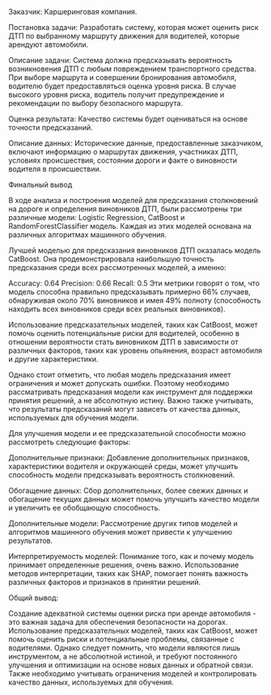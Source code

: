 Заказчик: Каршеринговая компания.

Постановка задачи: Разработать систему, которая может оценить риск ДТП по выбранному маршруту движения для водителей, которые арендуют автомобили.

Описание задачи: Система должна предсказывать вероятность возникновения ДТП с любым повреждением транспортного средства. При выборе маршрута и совершении бронирования автомобиля, водителю будет предоставляться оценка уровня риска. В случае высокого уровня риска, водитель получит предупреждение и рекомендации по выбору безопасного маршрута.

Оценка результата: Качество системы будет оцениваться на основе точности предсказаний.

Описание данных: Исторические данные, предоставленные заказчиком, включают информацию о маршрутах движения, участниках ДТП, условиях происшествия, состоянии дороги и факте о виновности водителя в происшествии.

Финальный вывод

В ходе анализа и построения моделей для предсказания столкновений на дороге и определения виновников ДТП, были рассмотрены три различные модели: Logistic Regression, CatBoost и RandomForestClassifier модель. Каждая из этих моделей основана на различных алгоритмах машинного обучения.

Лучшей моделью для предсказания виновников ДТП оказалась модель CatBoost. Она продемонстрировала наибольшую точность предсказания среди всех рассмотренных моделей, а именно:

Accuracy: 0.64
Precision: 0.66
Recall: 0.5
Эти метрики говорят о том, что модель способна правильно предсказывать примерно 66% случаев, обнаруживая около 70% виновников и имея 49% полноту (способность находить всех виновников среди всех реальных виновников).

Использование предсказательных моделей, таких как CatBoost, может помочь оценить потенциальные риски для водителей, особенно в отношении вероятности стать виновником ДТП в зависимости от различных факторов, таких как уровень опьянения, возраст автомобиля и другие характеристики.

Однако стоит отметить, что любая модель предсказания имеет ограничения и может допускать ошибки. Поэтому необходимо рассматривать предсказания модели как инструмент для поддержки принятия решений, а не абсолютную истину. Важно также учитывать, что результаты предсказаний могут зависеть от качества данных, используемых для обучения модели.

Для улучшения модели и ее предсказательной способности можно рассмотреть следующие факторы:

Дополнительные признаки: Добавление дополнительных признаков, характеристики водителя и окружающей среды, может улучшить способность модели предсказывать вероятность столкновений.

Обогащение данных: Сбор дополнительных, более свежих данных и обогащение текущих данных может помочь улучшить качество модели и увеличить ее обобщающую способность.

Дополнительные модели: Рассмотрение других типов моделей и алгоритмов машинного обучения может привести к улучшению результатов.

Интерпретируемость моделей: Понимание того, как и почему модель принимает определенные решения, очень важно. Использование методов интерпретации, таких как SHAP, помогает понять важность различных факторов и признаков в принятии решений.

Общий вывод:

Создание адекватной системы оценки риска при аренде автомобиля - это важная задача для обеспечения безопасности на дорогах. Использование предсказательных моделей, таких как CatBoost, может помочь оценить риски и потенциальные проблемы, связанные с водителями. Однако следует помнить, что модели являются лишь инструментом, а не абсолютной истиной, и требуют постоянного улучшения и оптимизации на основе новых данных и обратной связи. Также необходимо учитывать ограничения моделей и контролировать качество данных, используемых для обучения.
